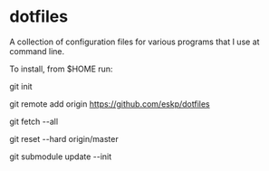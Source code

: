 dotfiles
========

A collection of configuration files for various programs that I use at command line.

To install, from $HOME run:

git init

git remote add origin https://github.com/eskp/dotfiles

git fetch --all

git reset --hard origin/master

git submodule update --init
